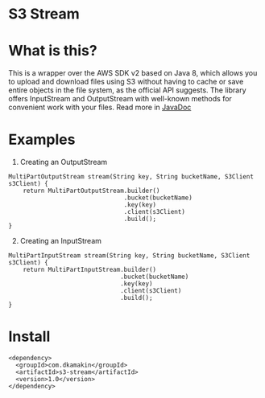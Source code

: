 # S3 Stream

# What is this?

This is a wrapper over the AWS SDK v2 based on Java 8, which allows you to upload and download files using S3 without
having to cache or
save entire objects in the file system, as the official API suggests. The library offers InputStream and OutputStream
with well-known methods for convenient work with your files. Read more
in [JavaDoc](http://dkamakin.github.io/s3-stream/javadoc/apidocs/)

# Examples

1. Creating an OutputStream

```
MultiPartOutputStream stream(String key, String bucketName, S3Client s3Client) {
    return MultiPartOutputStream.builder()
                                .bucket(bucketName)
                                .key(key)
                                .client(s3Client)
                                .build();
}
```

2. Creating an InputStream

```
MultiPartInputStream stream(String key, String bucketName, S3Client s3Client) {
    return MultiPartInputStream.builder()
                               .bucket(bucketName)
                               .key(key)
                               .client(s3Client)
                               .build();
}
```

# Install

```
<dependency>
  <groupId>com.dkamakin</groupId>
  <artifactId>s3-stream</artifactId>
  <version>1.0</version>
</dependency>
```
